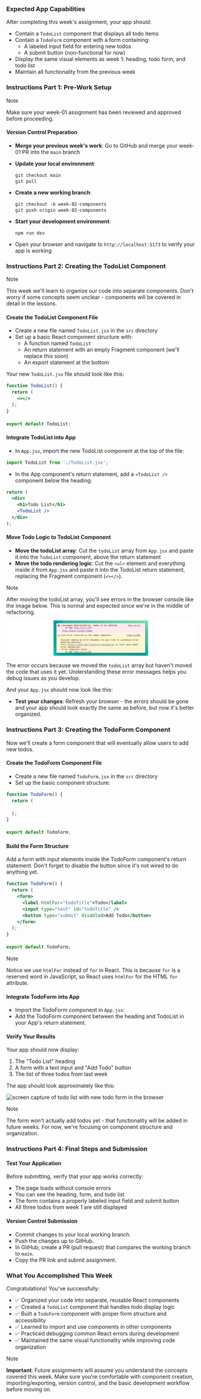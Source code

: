 <!-- h1, h2 already used by CTD Learns -->
### Expected App Capabilities

After completing this week's assignment, your app should:

- Contain a `TodoList` component that displays all todo items
- Contain a `TodoForm` component with a form containing:
  - A labeled input field for entering new todos
  - A submit button (non-functional for now)
- Display the same visual elements as week 1: heading, todo form, and todo list
- Maintain all functionality from the previous week

### Instructions Part 1: Pre-Work Setup

> [!note]
> Make sure your week-01 assignment has been reviewed and approved before proceeding.

#### Version Control Preparation

- **Merge your previous week's work**: Go to GitHub and merge your week-01 PR into the `main` branch
- **Update your local environment**:

  ```terminal
  git checkout main
  git pull
  ```

- **Create a new working branch**:

  ```terminal
  git checkout -b week-02-components
  git push origin week-02-components
  ```

- **Start your development environment**:

  ```terminal
  npm run dev
  ```

- Open your browser and navigate to `http://localhost:5173` to verify your app is working

### Instructions Part 2: Creating the TodoList Component

> [!note]
> This week we'll learn to organize our code into separate components. Don't worry if some concepts seem unclear - components will be covered in detail in the lessons.

#### Create the TodoList Component File

- Create a new file named `TodoList.jsx` in the `src` directory
- Set up a basic React component structure with:
  - A function named `TodoList`
  - An return statement with an empty Fragment component (we'll replace this soon)
  - An export statement at the bottom

Your new `TodoList.jsx` file should look like this:

```jsx
function TodoList() {
  return (
    <></>
  );
}

export default TodoList;
```

#### Integrate TodoList into App

- In `App.jsx`, import the new TodoList component at the top of the file:

```jsx
import TodoList from './TodoList.jsx';
```

- In the App component's return statement, add a `<TodoList />` component below the heading:

```jsx
return (
  <div>
    <h1>Todo List</h1>
    <TodoList />
  </div>
);
```

#### Move Todo Logic to TodoList Component

- **Move the todoList array**: Cut the `todoList` array from `App.jsx` and paste it into the `TodoList` component, above the return statement
- **Move the todo rendering logic**: Cut the `<ul>` element and everything inside it from `App.jsx` and paste it into the TodoList return statement, replacing the Fragment component (`<></>`).

> [!note]
> After moving the todoList array, you'll see errors in the browser console like the image below. This is normal and expected since we're in the middle of refactoring.

![screen capture of ReferenceError in browser console](https://raw.githubusercontent.com/Code-the-Dream-School/react-curriculum-v4/refs/heads/main/learns-app-content/week-02/assets/reference-error.png)

The error occurs because we moved the `todoList` array but haven't moved the code that uses it yet. Understanding these error messages helps you debug issues as you develop.

And your `App.jsx` should now look like this:

- **Test your changes**: Refresh your browser - the errors should be gone and your app should look exactly the same as before, but now it's better organized.

### Instructions Part 3: Creating the TodoForm Component

Now we'll create a form component that will eventually allow users to add new todos.

#### Create the TodoForm Component File

- Create a new file named `TodoForm.jsx` in the `src` directory
- Set up the basic component structure:

```jsx
function TodoForm() {
  return (
    
  );
}

export default TodoForm;
```

#### Build the Form Structure

Add a form with input elements inside the TodoForm component's return statement. Don't forget to disable the button since it's not wired to do anything yet.

```jsx
function TodoForm() {
  return (
    <form>
      <label htmlFor="todoTitle">Todo</label>
      <input type="text" id="todoTitle" />
      <button type="submit" disabled>Add Todo</button>
    </form>
  );
}

export default TodoForm;
```

> [!note]
> Notice we use `htmlFor` instead of `for` in React. This is because `for` is a reserved word in JavaScript, so React uses `htmlFor` for the HTML `for` attribute.

#### Integrate TodoForm into App

- Import the TodoForm component in `App.jsx`:
- Add the TodoForm component between the heading and TodoList in your App's return statement.

#### Verify Your Results

Your app should now display:

1. The "Todo List" heading
2. A form with a text input and "Add Todo" button
3. The list of three todos from last week

The app should look approximately like this:

![screen capture of todo list with new todo form in the browser](https://raw.githubusercontent.com/Code-the-Dream-School/react-curriculum-v4/refs/heads/main/learns-app-content/week-02/assets/todo-list-with-form.png)

> [!note]
> The form won't actually add todos yet - that functionality will be added in future weeks. For now, we're focusing on component structure and organization.

### Instructions Part 4: Final Steps and Submission

#### Test Your Application

Before submitting, verify that your app works correctly:

- The page loads without console errors
- You can see the heading, form, and todo list
- The form contains a properly labeled input field and submit button
- All three todos from week 1 are still displayed

#### Version Control Submission

- Commit changes to your local working branch.
- Push the changes up to GitHub.
- In GitHub, create a PR (pull request) that compares the working branch to `main`.
- Copy the PR link and submit assignment.

### What You Accomplished This Week

Congratulations! You've successfully:

- ✅ Organized your code into separate, reusable React components
- ✅ Created a `TodoList` component that handles todo display logic
- ✅ Built a `TodoForm` component with proper form structure and accessibility
- ✅ Learned to import and use components in other components
- ✅ Practiced debugging common React errors during development
- ✅ Maintained the same visual functionality while improving code organization

> [!note]
> **Important**: Future assignments will assume you understand the concepts covered this week. Make sure you're comfortable with component creation, importing/exporting, version control, and the basic development workflow before moving on.
